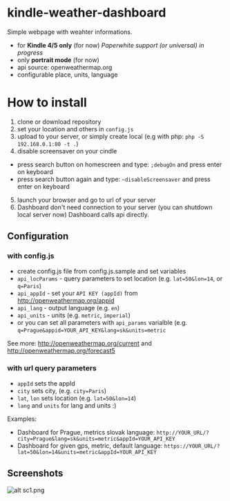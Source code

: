 # kindle-weather-dashboard

Simple webpage with weahter informations.
* for **Kindle 4/5 only** (for now) *Paperwhite support (or universal) in progress*
* only **portrait mode** (for now)
* api source: openweathermap.org
* configurable place, units, language

# How to install
1. clone or download repository
2. set your location and others in `config.js`
3. upload to your server, or simply create local (e.g with php: `php -S 192.168.0.1:80 -t .`)
4. disable screensaver on your cindle
 * press search button on homescreen and type: `;debugOn` and press enter on keyboard
 * press search button again and type: `~disableScreensaver` and press enter on keyboard
5. launch your browser and go to url of your server
6. Dashboard don't need connection to your server (you can shutdown local server now) Dashboard calls api directly.

## Configuration
### with config.js
* create config.js file from config.js.sample and set variables
 * `api_locParams` - query parameters to set location (e.g. `lat=50&lon=14`, or `q=Paris`)
 * `api_appId` - set your `API KEY (appId)` from http://openweathermap.org/appid
 * `api_lang` - output language (e.g. `en`)
 * `api_units` - units (e.g. `metric`, `imperial`)
 * or you can set all parameters with `api_params` varialble (e.g. `q=Prague&appid=YOUR_API_KEY&lang=sk&units=metric`
 
See more: http://openweathermap.org/current and http://openweathermap.org/forecast5

### with url query parameters
* `appId` sets the appId
* `city` sets city, (e.g. `city=Paris`)
* `lat`, `lon` sets location (e.g. `lat=50&lon=14`)
* `lang` and `units` for lang and units :)

Examples:
* Dashboard for Prague, metrics slovak language: `http://YOUR_URL/?city=Prague&lang=sk&units=metric&appId=YOUR_API_KEY`
* Dashboard for given gps, metric, default language: `https://YOUR_URL/?lat=50&lon=14&units=metric&appId=YOUR_API_KEY`

## Screenshots

![alt sc1.png](https://raw.githubusercontent.com/matopeto/kindle-weather-dashboard/master/screen_shot_kindle4.gif)
